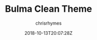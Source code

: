---
title: "Bulma Clean Theme"
github: https://github.com/chrisrhymes/bulma-clean-theme
demo: https://www.csrhymes.com/bulma-clean-theme/
author: chrisrhymes

ssg:
  - Jekyll
cms:
  - No Cms
date: 2018-10-13T20:07:28Z
github_branch: master
description: "A clean and modern Jekyll theme based on Bulma"
---
